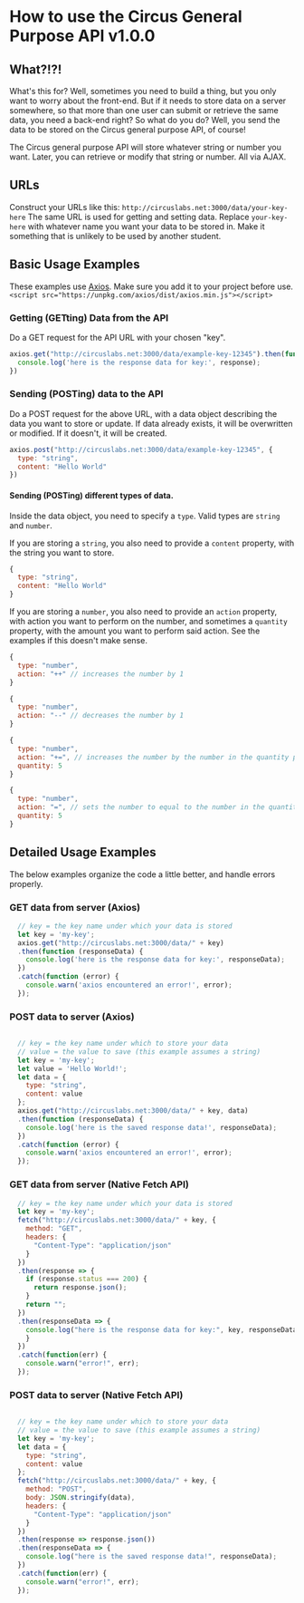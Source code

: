 # How to use the Circus General Purpose API v1.0.0

## What?!?!
What's this for? Well, sometimes you need to build a thing, but you only want to worry about the front-end. But if it needs to store data on a server somewhere, so that more than one user can submit or retrieve the same data, you need a back-end right? So what do you do? Well, you send the data to be stored on the Circus general purpose API, of course!

The Circus general purpose API will store whatever string or number you want. Later, you can retrieve or modify that string or number. All via AJAX.

## URLs
Construct your URLs like this:
`http://circuslabs.net:3000/data/your-key-here`
The same URL is used for getting and setting data. Replace `your-key-here` with whatever name you want your data to be stored in. Make it something that is unlikely to be used by another student.


## Basic Usage Examples
These examples use [Axios](https://github.com/axios/axios). 
Make sure you add it to your project before use.
`<script src="https://unpkg.com/axios/dist/axios.min.js"></script>`

### Getting (GETting) Data from the API
Do a GET request for the API URL with your chosen "key". 

```javascript
axios.get("http://circuslabs.net:3000/data/example-key-12345").then(function (response) {
  console.log('here is the response data for key:', response);
})
```

### Sending (POSTing) data to the API
Do a POST request for the above URL, with a data object describing the data you want to store or update. If data already exists, it will be overwritten or modified. If it doesn't, it will be created.

```javascript
axios.post("http://circuslabs.net:3000/data/example-key-12345", {
  type: "string",
  content: "Hello World"
})
```

#### Sending (POSTing) different types of data.

Inside the data object, you need to specify a `type`. Valid types are `string` and `number`.

If you are storing a `string`, you also need to provide a `content` property, with the string you want to store.
```javascript
{
  type: "string",
  content: "Hello World"
}
```

If you are storing a `number`, you also need to provide an `action` property, with action you want to perform on the number, and sometimes a `quantity` property, with the amount you want to perform said action. See the examples if this doesn't make sense.
```javascript
{
  type: "number",
  action: "++" // increases the number by 1
}
```
```javascript
{
  type: "number",
  action: "--" // decreases the number by 1
}
```
```javascript
{
  type: "number",
  action: "+=", // increases the number by the number in the quantity property
  quantity: 5
}
```
```javascript
{
  type: "number",
  action: "=", // sets the number to equal to the number in the quantity property
  quantity: 5
}
```





## Detailed Usage Examples
The below examples organize the code a little better, and handle errors properly.

### GET data from server (Axios)
```javascript
  // key = the key name under which your data is stored
  let key = 'my-key';
  axios.get("http://circuslabs.net:3000/data/" + key)
  .then(function (responseData) {
    console.log('here is the response data for key:', responseData);
  })
  .catch(function (error) {
    console.warn('axios encountered an error!', error);
  }); 
```

### POST data to server (Axios)

```javascript

  // key = the key name under which to store your data
  // value = the value to save (this example assumes a string)
  let key = 'my-key';
  let value = 'Hello World!';
  let data = {
    type: "string",
    content: value
  };
  axios.get("http://circuslabs.net:3000/data/" + key, data)
  .then(function (responseData) {
    console.log('here is the saved response data!', responseData);
  })
  .catch(function (error) {
    console.warn('axios encountered an error!', error);
  }); 
```


### GET data from server (Native Fetch API)
```javascript
  // key = the key name under which your data is stored
  let key = 'my-key';
  fetch("http://circuslabs.net:3000/data/" + key, {
    method: "GET",
    headers: {
      "Content-Type": "application/json"
    }
  })
  .then(response => {
    if (response.status === 200) {
      return response.json();
    }
    return "";
  })
  .then(responseData => {
    console.log("here is the response data for key:", key, responseData);
    }
  })
  .catch(function(err) {
    console.warn("error!", err);
  });
```

### POST data to server (Native Fetch API)

```javascript

  // key = the key name under which to store your data
  // value = the value to save (this example assumes a string)
  let key = 'my-key';
  let data = {
    type: "string",
    content: value
  };
  fetch("http://circuslabs.net:3000/data/" + key, {
    method: "POST",
    body: JSON.stringify(data),
    headers: {
      "Content-Type": "application/json"
    }
  })
  .then(response => response.json())
  .then(responseData => {
    console.log("here is the saved response data!", responseData);
  })
  .catch(function(err) {
    console.warn("error!", err);
  });
```

